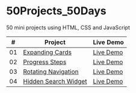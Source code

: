 # 50Projects_50Days
50 mini projects using HTML, CSS and JavaScript

| #  | Project                                                                                        | Live Demo                                                                     |
|----|------------------------------------------------------------------------------------------------|-------------------------------------------------------------------------------|
| 01 | [Expanding Cards](https://github.com/m-yash95/50Projects_50Days/tree/main/1.Expanding%20Cards) | [Live Demo](https://m-yash95.github.io/50Projects_50Days/1.Expanding%20Cards) |
| 02 | [Progress Steps](https://github.com/m-yash95/50Projects_50Days/tree/main/2.Progress%20Steps) | [Live Demo](https://m-yash95.github.io/50Projects_50Days/2.Progress%20Steps) |
| 03 | [Rotating Navigation](https://github.com/m-yash95/50Projects_50Days/tree/main/3.Rotating%20Navigation)     | [Live Demo](https://m-yash95.github.io/50Projects_50Days/3.Rotating%20Navigation)    |
| 04 | [Hidden Search Widget](https://github.com/m-yash95/50Projects_50Days/tree/main/4.Hidden%20Search%20Widget) | [Live Demo](https://m-yash95.github.io/50Projects_50Days/4.Hidden%20Search%20Widget) |
